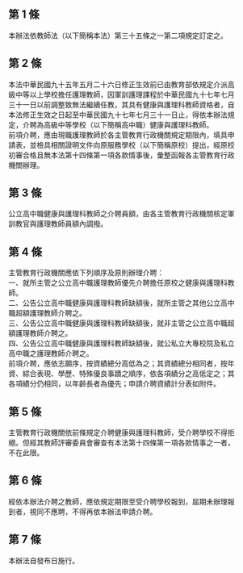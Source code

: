 第 1 條
-------
本辦法依教師法（以下簡稱本法）第三十五條之一第二項規定訂定之。

第 2 條
-------
本法中華民國九十五年五月二十六日修正生效前已由教育部依規定介派高  
級中等以上學校擔任護理教師，因軍訓護理課程於中華民國九十七年七月  
三十一日以前調整致無法繼續任教，其具有健康與護理科教師資格者，自  
本法修正生效之日起至中華民國九十七年七月三十一日止，得依本辦法規  
定，介聘為高級中等學校（以下簡稱高中職）健康與護理科教師。  
前項介聘，應由現職護理教師於各主管教育行政機關規定期限內，填具申  
請表，並檢具相關證明文件向原服務學校（以下簡稱原校）提出，經原校  
初審合格且無本法第十四條第一項各款情事後，彙整函報各主管教育行政  
機關辦理。

第 3 條
-------
公立高中職健康與護理科教師之介聘員額，由各主管教育行政機關核定軍  
訓教官與護理教師員額內調撥。

第 4 條
-------
主管教育行政機關應依下列順序及原則辦理介聘：  
一、就所主管之公立高中職護理教師優先介聘擔任原校之健康與護理科教  
    師。  
二、公告公立高中職健康與護理科教師缺額後，就所主管之其他公立高中  
    職超額護理教師介聘之。  
三、公告公立高中職健康與護理科教師缺額後，就非主管之公立高中職超  
    額護理教師介聘之。  
四、公告公立高中職健康與護理科教師缺額後，就公私立大專校院及私立  
    高中職之護理教師介聘之。  
前項介聘，應依志願序，按資績總分高低為之；其資績總分相同者，按年  
資、綜合表現、學歷、特殊優良事蹟之順序，依各項績分之高低定之；其  
各項績分仍相同，以年齡長者為優先；申請介聘資績計分表如附件。

第 5 條
-------
主管教育行政機關依前條規定介聘健康與護理科教師，受介聘學校不得拒  
絕。但經其教師評審委員會審查有本法第十四條第一項各款情事之一者，  
不在此限。

第 6 條
-------
經依本辦法介聘之教師，應依規定期限至受介聘學校報到，屆期未辦理報  
到者，視同不應聘，不得再依本辦法申請介聘。

第 7 條
-------
本辦法自發布日施行。


